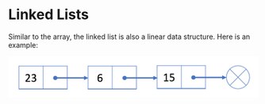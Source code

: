 # Linked Lists

Similar to the array, the linked list is also a linear data structure. Here is an example:

![Linked List example](./images/linkedLists1.png)